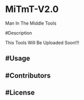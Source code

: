 # MiTmT-V2.0
Man In The Middle Tools

#Description

This Tools Will Be Uploaded Soon!!!



#Usage
-


#Contributors
-


#License
-
